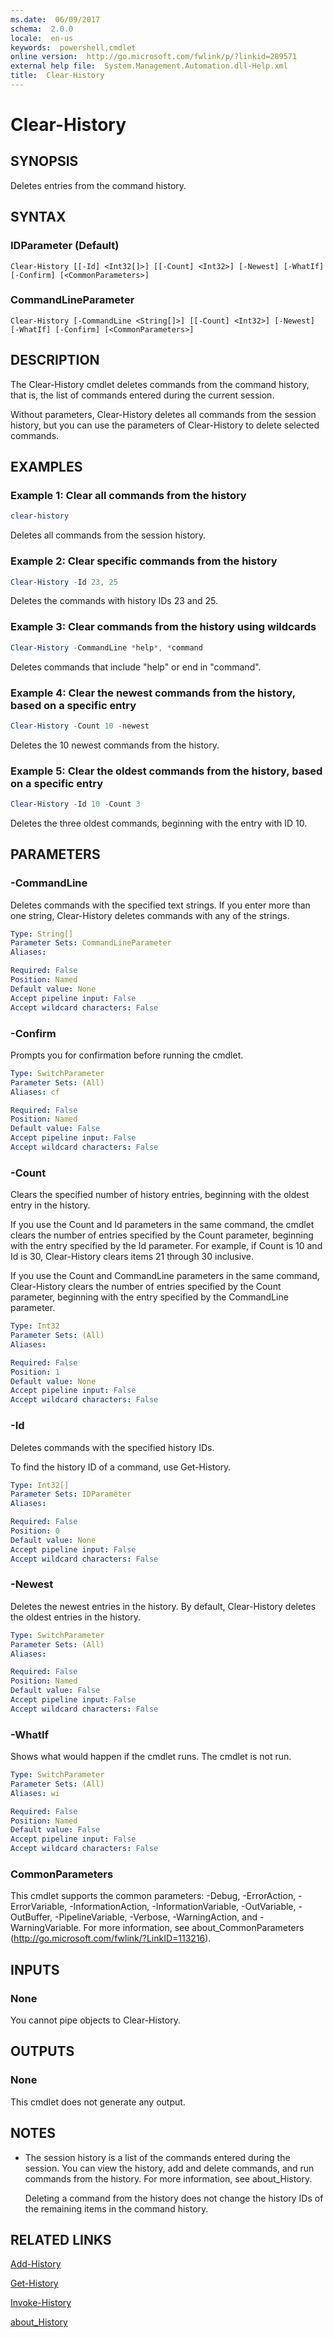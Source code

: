 ```yaml
---
ms.date:  06/09/2017
schema:  2.0.0
locale:  en-us
keywords:  powershell,cmdlet
online version:  http://go.microsoft.com/fwlink/p/?linkid=289571
external help file:  System.Management.Automation.dll-Help.xml
title:  Clear-History
---
```

# Clear-History

## SYNOPSIS

Deletes entries from the command history.

## SYNTAX

### IDParameter (Default)

```
Clear-History [[-Id] <Int32[]>] [[-Count] <Int32>] [-Newest] [-WhatIf] [-Confirm] [<CommonParameters>]
```

### CommandLineParameter

```
Clear-History [-CommandLine <String[]>] [[-Count] <Int32>] [-Newest] [-WhatIf] [-Confirm] [<CommonParameters>]
```

## DESCRIPTION

The Clear-History cmdlet deletes commands from the command history, that is, the list of commands entered during the current session.

Without parameters, Clear-History deletes all commands from the session history, but you can use the parameters of Clear-History to delete selected commands.

## EXAMPLES

### Example 1: Clear all commands from the history

```powershell
clear-history
```

Deletes all commands from the session history.

### Example 2: Clear specific commands from the history

```powershell
Clear-History -Id 23, 25
```

Deletes the commands with history IDs 23 and 25.

### Example 3: Clear commands from the history using wildcards

```powershell
Clear-History -CommandLine *help*, *command
```

Deletes commands that include "help" or end in "command".

### Example 4: Clear the newest commands from the history, based on a specific entry

```powershell
Clear-History -Count 10 -newest
```

Deletes the 10 newest commands from the history.

### Example 5: Clear the oldest commands from the history, based on a specific entry

```powershell
Clear-History -Id 10 -Count 3
```

Deletes the three oldest commands, beginning with the entry with ID 10.

## PARAMETERS

### -CommandLine

Deletes commands with the specified text strings.
If you enter more than one string, Clear-History deletes commands with any of the strings.

```yaml
Type: String[]
Parameter Sets: CommandLineParameter
Aliases:

Required: False
Position: Named
Default value: None
Accept pipeline input: False
Accept wildcard characters: False
```

### -Confirm

Prompts you for confirmation before running the cmdlet.

```yaml
Type: SwitchParameter
Parameter Sets: (All)
Aliases: cf

Required: False
Position: Named
Default value: False
Accept pipeline input: False
Accept wildcard characters: False
```

### -Count

Clears the specified number of  history entries, beginning with the oldest entry in the history.

If you use the Count and Id parameters in the same command, the cmdlet clears the number of entries specified by the Count parameter, beginning with the entry specified by the Id parameter.
For example, if Count is 10 and Id is 30, Clear-History clears items 21 through 30 inclusive.

If you use the Count and CommandLine parameters in the same command, Clear-History clears the number of entries specified by the Count parameter, beginning with the entry specified by the CommandLine parameter.

```yaml
Type: Int32
Parameter Sets: (All)
Aliases:

Required: False
Position: 1
Default value: None
Accept pipeline input: False
Accept wildcard characters: False
```

### -Id

Deletes commands with the specified history IDs.

To find the history ID of a command, use Get-History.

```yaml
Type: Int32[]
Parameter Sets: IDParameter
Aliases:

Required: False
Position: 0
Default value: None
Accept pipeline input: False
Accept wildcard characters: False
```

### -Newest

Deletes the newest entries in the history.
By default, Clear-History deletes the oldest entries in the history.

```yaml
Type: SwitchParameter
Parameter Sets: (All)
Aliases:

Required: False
Position: Named
Default value: False
Accept pipeline input: False
Accept wildcard characters: False
```

### -WhatIf

Shows what would happen if the cmdlet runs.
The cmdlet is not run.

```yaml
Type: SwitchParameter
Parameter Sets: (All)
Aliases: wi

Required: False
Position: Named
Default value: False
Accept pipeline input: False
Accept wildcard characters: False
```

### CommonParameters

This cmdlet supports the common parameters: -Debug, -ErrorAction, -ErrorVariable, -InformationAction, -InformationVariable, -OutVariable, -OutBuffer, -PipelineVariable, -Verbose, -WarningAction, and -WarningVariable. For more information, see about_CommonParameters (http://go.microsoft.com/fwlink/?LinkID=113216).

## INPUTS

### None

You cannot pipe objects to Clear-History.

## OUTPUTS

### None

This cmdlet does not generate any output.

## NOTES

- The session history is a list of the commands entered during the session. You can view the history, add and delete commands, and run commands from the history. For more information, see about_History.

  Deleting a command from the history does not change the history IDs of the remaining items in the command history.

## RELATED LINKS

[Add-History](Add-History.md)

[Get-History](Get-History.md)

[Invoke-History](Invoke-History.md)

[about_History](About/about_History.md)